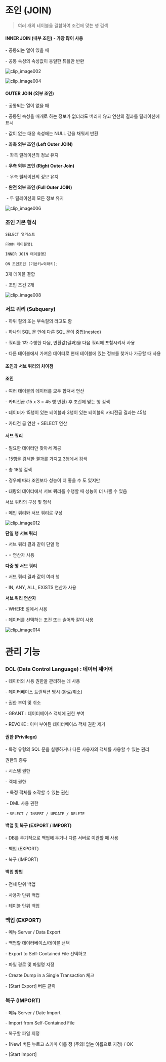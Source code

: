 # 조인 (JOIN)



> 여러 개의 테이블을 결합하여 조건에 맞는 행 검색



#### INNER JOIN (내부 조인) - 가장 많이 사용

\-   공통되는 열이 있을 때

\-   공통 속성의 속성값이 동일한 튜플만 반환

   

![clip_image002](https://user-images.githubusercontent.com/101630615/173409964-d97caadf-9b76-44e3-bf6f-806fb1f60ffb.jpg)

![clip_image004](https://user-images.githubusercontent.com/101630615/173409970-b439a7a2-5d1c-461f-9de6-e9ca84eb81e1.jpg)

#### OUTER JOIN (외부 조인)

\-   공통되는 열이 없을 때

\-   공통된 속성을 매개로 하는 정보가 없더라도 버리지 않고 연산의 결과를 릴레이션에 표시

\-   값이 없는 대응 속성에는 NULL 값을 채워서 반환

\-  **좌측 외부 조인 (Left Outer JOIN)**

​	\-   좌측 릴레이션의 정보 유지

\-   **우측 외부 조인 (Right Outer Join)**

​	\-   우측 릴레이션의 정보 유지

\-   **완전 외부 조인 (Full Outer JOIN)**

​	\-   두 릴레이션의 모든 정보 유지 

![clip_image006](https://user-images.githubusercontent.com/101630615/173409976-54c69d79-f009-4ef8-b176-1f534ff7ff75.jpg)

### 조인 기본 형식

```
SELECT 열리스트

FROM 테이블명1

INNER JOIN 테이블명2

ON 조인조건 (기본키=외래키);
```



3개 테이블 결합

\-   조인 조건 2개

![clip_image008](https://user-images.githubusercontent.com/101630615/173409979-0f53b27d-443a-41ff-9fbf-4988cadb85cd.jpg)



### 서브 쿼리 (Subquery)

\-   하위 질의 또는 부속질의 라고도 함

\-   하나의 SQL 문 안에 다른 SQL 문이 중첩(nested)

\-   쿼리를 1차 수행한 다음, 반환값(결과)을 다음 쿼리에 포함시켜서 사용

\-   다른 테이블에서 가져온 데이터로 현재 테이블에 있는 정보를 찾거나 가공할 때 사용



#### 조인과 서브 쿼리의 차이점

#### 조인

\-   여러 테이블의 데이터를 모두 합쳐서 연산

\-   카티전곱 (15 x 3 = 45 행 반환) 후 조건에 맞는 행 검색

\-   데이터가 15행이 있는 테이블과 3행이 있는 테이블의 카티전곱 결과는 45행

\-   카티전 곱 연산 + SELECT 연산

#### 서브 쿼리

\-   필요한 데이터만 찾아서 제공

\-   15행을 검색한 결과를 가지고 3행에서 검색 

\-   총 18행 검색

\-   경우에 따라 조인보다 성능이 더 좋을 수 도 있지만

\-   대량의 데이터에서 서브 쿼리를 수행할 때 성능이 더 나쁠 수 있음

서브 쿼리의 구성 및 형식

\-   메인 쿼리와 서브 쿼리로 구성

 

![clip_image012](https://user-images.githubusercontent.com/101630615/173409980-226ce728-1cb9-453c-bbbc-b49ebddf56ac.jpg)

 

**단일 행 서브 쿼리**

\-   서브 쿼리 결과 같이 단일 행

\-   = 연산자 사용

 

**다중 행 서브 쿼리**

\-   서브 쿼리 결과 값이 여러 행

\-   IN, ANY, ALL, EXISTS 연산자 사용



**서브 쿼리 연산자**

\-   WHERE 절에서 사용

\-   데이터를 선택하는 조건 또는 술어와 같이 사용

![clip_image014](https://user-images.githubusercontent.com/101630615/173409983-a61a1eb2-636b-4ef8-99c9-1ec977772437.jpg)



# 관리 기능

 

### DCL (Data Control Language) : 데이터 제어어

\-   데이터의 사용 권한을 관리하는 데 사용

\-   데이터베이스 트랜잭션 명시 (완료/취소)

\-   권한 부여 및 취소

\-   GRANT : 데이터베이스 객체에 권한 부여

\-   REVOKE : 이미 부여된 데이터베이스 객체 권한 제거

 

#### 권한 (Privilege)

\-   특정 유형의 SQL 문을 실행하거나 다른 사용자의 객체를 사용할 수 있는 권리

권한의 종류

\-   시스템 권한

\-   객체 권한

​	\-   특정 객체를 조작할 수 있는 권한

​	\-   DML 사용 권한

​	\-   ``SELECT / INSERT / UPDATE / DELETE``

 

#### 백업 및 복구 (EXPORT / IMPORT)

\-   DB를 주기적으로 백업해 두거나 다른 서버로 이관할 때 사용

\-   백업 (EXPORT)

\-   복구 (IMPORT)

 

#### 백업 방법

\-   전체 단위 백업

\-   사용자 단위 백업

\-   테이블 단위 백업

 

### 백업 (EXPORT)

\-   메뉴 Server / Data Export

\-   백업할 데이터베이스/테이블 선택

\-   Export to Self-Contained File 선택하고

\-   파일 경로 및 파일명 지정

\-   Create Dump in a Single Transaction 체크

\-   [Start Export] 버튼 클릭

 

### 복구 (IMPORT)

\-   메뉴 Server / Date Import

\-   Import from Self-Contained File 

\-   복구할 파일 지정

\-   [New] 버튼 누르고 스키마 이름 정 (주의! 없는 이름으로 지정) / OK

\-   [Start Import]